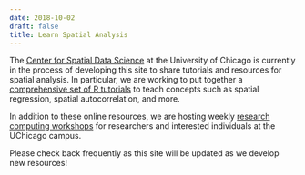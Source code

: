 ```yaml
---
date: 2018-10-02
draft: false
title: Learn Spatial Analysis
---
```


The [Center for Spatial Data Science](https://spatial.uchicago.edu/) at the University of Chicago is currently in the process of developing this site to share tutorials and resources for spatial analysis. In particular, we are working to put together a [comprehensive set of R tutorials](https://spatialanalysis.github.io/tutorials/) to teach concepts such as spatial regression, spatial autocorrelation, and more.

In addition to these online resources, we are hosting weekly [research computing workshops](https://spatialanalysis.github.io/events/) for researchers and interested individuals at the UChicago campus.

Please check back frequently as this site will be updated as we develop new resources!